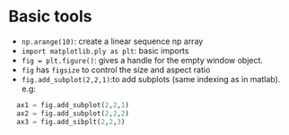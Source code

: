 Basic tools
===============
 * ```np.arange(10)```: create a linear sequence np array
 * ```import matplotlib.ply as plt```: basic imports
 * ```fig = plt.figure()```: gives a handle for the empty window object. 
 * ```fig``` has ```figsize``` to control the size and aspect ratio
 * ```fig.add_subplot(2,2,1)```:to add subplots (same indexing as in matlab). e.g: 
```python
  ax1 = fig.add_subplot(2,2,1)
  ax2 = fig.add_subplot(2,2,2)
  ax3 = fig.add_sibplt(2,2,3)
```

 
 
